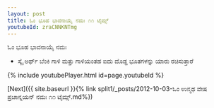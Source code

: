 ```yaml
---
layout: post
title: ಓಂ ಭೂಹ ಭಾವನಾಯೈ ನಮಃ ೧೧ ಟೈಮ್ಸ್
youtubeId: zraCNNKNTmg
---
```

 
 
 ಓಂ ಭೂಹ ಭಾವನಾಯೈ ನಮಃ  
 
 -  ಸ್ಕೈ ಅರ್ಥ್ ಬೆಂಕಿ ಗಾಳಿ ಮತ್ತು ಗಾಳಿಯಂತಹ ಐದು ದೊಡ್ಡ ಭೂತಗಳನ್ನು ಯಾರು ರಚಿಸುತ್ತಾರೆ 
 
  
 
  
 
 
 
 
 
 


{% include youtubePlayer.html id=page.youtubeId %}
 
[Next]({{ site.baseurl }}{% link  split1/_posts/2012-10-03-ಓಂ ಉನ್ಮಥ ವೇಷ ಪ್ರಚಾನ್ನಯನ್ ನಮಃ ೧೧ ಟೈಮ್ಸ್.md%})
 
